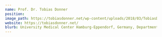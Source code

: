 ```yaml
---
name: Prof. Dr. Tobias Donner
position:
image_path: https://tobiasdonner.net/wp-content/uploads/2018/03/TobiasDonnerUKEcropped.jpg
website: https://tobiasdonner.net/
blurb: University Medical Center Hamburg-Eppendorf, Germany, Department of Neurophysiology and Pathophysiology, Integrative Neuroscience Group 
---
```

